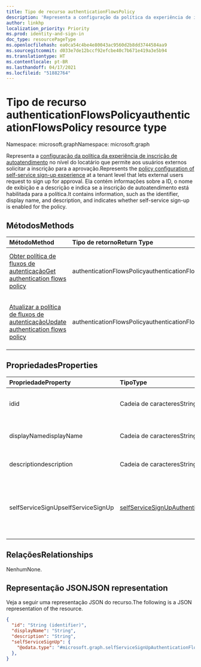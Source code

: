 ```yaml
---
title: Tipo de recurso authenticationFlowsPolicy
description: 'Representa a configuração da política da experiência de inscrição de autoatendimento no nível do locatário que permite aos usuários externos solicitar a inscrição para a aprovação. '
author: linkhp
localization_priority: Priority
ms.prod: identity-and-sign-in
doc_type: resourcePageType
ms.openlocfilehash: ea0ca54c4be4e80043ac9560d2b8dd3744584aa9
ms.sourcegitcommit: d033e7de12bccf92efcbe40c7b671e419a3e5b94
ms.translationtype: HT
ms.contentlocale: pt-BR
ms.lasthandoff: 04/17/2021
ms.locfileid: "51882764"
---
```

# <a name="authenticationflowspolicy-resource-type"></a><span data-ttu-id="99d02-103">Tipo de recurso authenticationFlowsPolicy</span><span class="sxs-lookup"><span data-stu-id="99d02-103">authenticationFlowsPolicy resource type</span></span>

<span data-ttu-id="99d02-104">Namespace: microsoft.graph</span><span class="sxs-lookup"><span data-stu-id="99d02-104">Namespace: microsoft.graph</span></span>

<span data-ttu-id="99d02-105">Representa a [configuração da política da experiência de inscrição de autoatendimento](../resources/selfservicesignupauthenticationflowconfiguration.md) no nível do locatário que permite aos usuários externos solicitar a inscrição para a aprovação.</span><span class="sxs-lookup"><span data-stu-id="99d02-105">Represents the [policy configuration of self-service sign-up experience](../resources/selfservicesignupauthenticationflowconfiguration.md) at a tenant level that lets external users request to sign up for approval.</span></span> <span data-ttu-id="99d02-106">Ela contém informações sobre a ID, o nome de exibição e a descrição e indica se a inscrição de autoatendimento está habilitada para a política.</span><span class="sxs-lookup"><span data-stu-id="99d02-106">It contains information, such as the identifier, display name, and description, and indicates whether self-service sign-up is enabled for the policy.</span></span>

## <a name="methods"></a><span data-ttu-id="99d02-107">Métodos</span><span class="sxs-lookup"><span data-stu-id="99d02-107">Methods</span></span>

| <span data-ttu-id="99d02-108">Método</span><span class="sxs-lookup"><span data-stu-id="99d02-108">Method</span></span>       | <span data-ttu-id="99d02-109">Tipo de retorno</span><span class="sxs-lookup"><span data-stu-id="99d02-109">Return Type</span></span>  |<span data-ttu-id="99d02-110">Descrição</span><span class="sxs-lookup"><span data-stu-id="99d02-110">Description</span></span>|
|:---------------|:--------|:----------|
|[<span data-ttu-id="99d02-111">Obter política de fluxos de autenticação</span><span class="sxs-lookup"><span data-stu-id="99d02-111">Get authentication flows policy</span></span>](../api/authenticationflowspolicy-get.md)|<span data-ttu-id="99d02-112">authenticationFlowsPolicy</span><span class="sxs-lookup"><span data-stu-id="99d02-112">authenticationFlowsPolicy</span></span>|<span data-ttu-id="99d02-113">Obter a configuração da política de fluxos de autenticação.</span><span class="sxs-lookup"><span data-stu-id="99d02-113">Get the authentication flows policy configuration.</span></span>|
|[<span data-ttu-id="99d02-114">Atualizar a política de fluxos de autenticação</span><span class="sxs-lookup"><span data-stu-id="99d02-114">Update authentication flows policy</span></span>](../api/authenticationflowspolicy-update.md)|<span data-ttu-id="99d02-115">authenticationFlowsPolicy</span><span class="sxs-lookup"><span data-stu-id="99d02-115">authenticationFlowsPolicy</span></span>|<span data-ttu-id="99d02-116">Atualizar a configuração de política de fluxos de autenticação.</span><span class="sxs-lookup"><span data-stu-id="99d02-116">Update the authentication flows policy configuration.</span></span>|

## <a name="properties"></a><span data-ttu-id="99d02-117">Propriedades</span><span class="sxs-lookup"><span data-stu-id="99d02-117">Properties</span></span>

|<span data-ttu-id="99d02-118">Propriedade</span><span class="sxs-lookup"><span data-stu-id="99d02-118">Property</span></span>|<span data-ttu-id="99d02-119">Tipo</span><span class="sxs-lookup"><span data-stu-id="99d02-119">Type</span></span>|<span data-ttu-id="99d02-120">Descrição</span><span class="sxs-lookup"><span data-stu-id="99d02-120">Description</span></span>|
|:-------|:---|:----------|
|<span data-ttu-id="99d02-121">id</span><span class="sxs-lookup"><span data-stu-id="99d02-121">id</span></span>|<span data-ttu-id="99d02-122">Cadeia de caracteres</span><span class="sxs-lookup"><span data-stu-id="99d02-122">String</span></span>| <span data-ttu-id="99d02-123">Propriedade herdada.</span><span class="sxs-lookup"><span data-stu-id="99d02-123">Inherited property.</span></span> <span data-ttu-id="99d02-124">A ID da política de fluxos de autenticação.</span><span class="sxs-lookup"><span data-stu-id="99d02-124">The identifier of the authentication flows policy.</span></span> <span data-ttu-id="99d02-125">Opcional.</span><span class="sxs-lookup"><span data-stu-id="99d02-125">Optional.</span></span> <span data-ttu-id="99d02-126">Somente leitura.</span><span class="sxs-lookup"><span data-stu-id="99d02-126">Read-only.</span></span>
|<span data-ttu-id="99d02-127">displayName</span><span class="sxs-lookup"><span data-stu-id="99d02-127">displayName</span></span>|<span data-ttu-id="99d02-128">Cadeia de caracteres</span><span class="sxs-lookup"><span data-stu-id="99d02-128">String</span></span>| <span data-ttu-id="99d02-129">Propriedade herdada.</span><span class="sxs-lookup"><span data-stu-id="99d02-129">Inherited property.</span></span> <span data-ttu-id="99d02-130">O nome de política legível.</span><span class="sxs-lookup"><span data-stu-id="99d02-130">The human-readable name of the policy.</span></span> <span data-ttu-id="99d02-131">Opcional.</span><span class="sxs-lookup"><span data-stu-id="99d02-131">Optional.</span></span> <span data-ttu-id="99d02-132">Somente leitura.</span><span class="sxs-lookup"><span data-stu-id="99d02-132">Read-only.</span></span>|
|<span data-ttu-id="99d02-133">description</span><span class="sxs-lookup"><span data-stu-id="99d02-133">description</span></span>|<span data-ttu-id="99d02-134">Cadeia de caracteres</span><span class="sxs-lookup"><span data-stu-id="99d02-134">String</span></span>|<span data-ttu-id="99d02-135">Propriedade herdada.</span><span class="sxs-lookup"><span data-stu-id="99d02-135">Inherited property.</span></span> <span data-ttu-id="99d02-136">Uma descrição da política.</span><span class="sxs-lookup"><span data-stu-id="99d02-136">A description of the policy.</span></span> <span data-ttu-id="99d02-137">Opcional.</span><span class="sxs-lookup"><span data-stu-id="99d02-137">Optional.</span></span> <span data-ttu-id="99d02-138">Somente leitura.</span><span class="sxs-lookup"><span data-stu-id="99d02-138">Read-only.</span></span>|
|<span data-ttu-id="99d02-139">selfServiceSignUp</span><span class="sxs-lookup"><span data-stu-id="99d02-139">selfServiceSignUp</span></span>|[<span data-ttu-id="99d02-140">selfServiceSignUpAuthenticationFlowConfiguration</span><span class="sxs-lookup"><span data-stu-id="99d02-140">selfServiceSignUpAuthenticationFlowConfiguration</span></span>](../resources/selfservicesignupauthenticationflowconfiguration.md) |<span data-ttu-id="99d02-141">Contém configurações [selfServiceSignUpAuthenticationFlowConfiguration](../resources/selfservicesignupauthenticationflowconfiguration.md) que comunicam se a inscrição de autoatendimento está habilitada ou desabilitada.</span><span class="sxs-lookup"><span data-stu-id="99d02-141">Contains [selfServiceSignUpAuthenticationFlowConfiguration](../resources/selfservicesignupauthenticationflowconfiguration.md) settings that convey whether self-service sign-up is enabled or disabled.</span></span> <span data-ttu-id="99d02-142">Opcional.</span><span class="sxs-lookup"><span data-stu-id="99d02-142">Optional.</span></span> <span data-ttu-id="99d02-143">Somente leitura.</span><span class="sxs-lookup"><span data-stu-id="99d02-143">Read-only.</span></span> |

## <a name="relationships"></a><span data-ttu-id="99d02-144">Relações</span><span class="sxs-lookup"><span data-stu-id="99d02-144">Relationships</span></span>

<span data-ttu-id="99d02-145">Nenhum</span><span class="sxs-lookup"><span data-stu-id="99d02-145">None.</span></span>

## <a name="json-representation"></a><span data-ttu-id="99d02-146">Representação JSON</span><span class="sxs-lookup"><span data-stu-id="99d02-146">JSON representation</span></span>

<span data-ttu-id="99d02-147">Veja a seguir uma representação JSON do recurso.</span><span class="sxs-lookup"><span data-stu-id="99d02-147">The following is a JSON representation of the resource.</span></span>
<!-- {
  "blockType": "resource",
  "keyProperty": "id",
  "@odata.type": "microsoft.graph.authenticationFlowsPolicy",
  "openType": false
}
-->

``` json
{
  "id": "String (identifier)",
  "displayName": "String",
  "description": "String",
  "selfServiceSignUp": {
    "@odata.type": "#microsoft.graph.selfServiceSignUpAuthenticationFlowConfiguration"
  },
}
```
